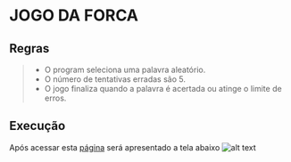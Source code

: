 # **JOGO DA FORCA**

## **Regras**

> - O program seleciona uma palavra aleatório.
> - O número de tentativas erradas são 5.
> - O jogo finaliza quando a palavra é acertada ou atinge o limite de erros.

## **Execução**

Após acessar esta [página](https://) será apresentado a tela abaixo ![alt text](http://url/to/img.png)
